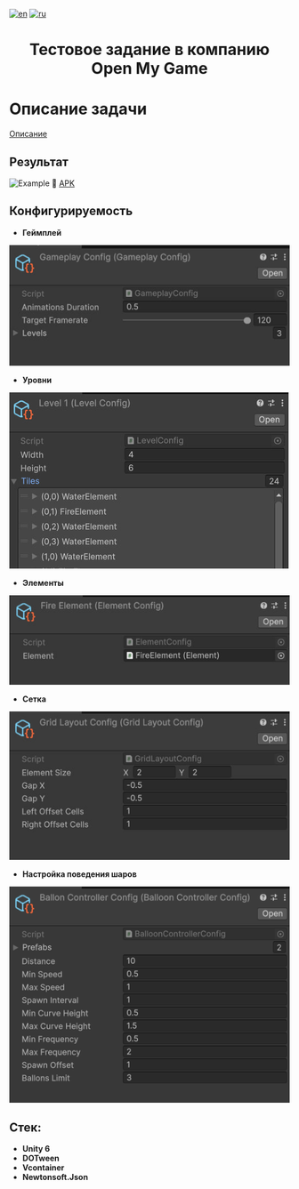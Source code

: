 [![en](https://img.shields.io/badge/lang-en-red.svg)](README.md)
[![ru](https://img.shields.io/badge/lang-ru-yellow.svg)](README.ru-RU.md)

<h1 align="center">Тестовое задание в компанию Open My Game</h1>

# Описание задачи

[Описание](https://docs.google.com/document/d/18Da2pMWS0g-YczhCYPDZDKoXbEIo4qvG-qTU9SKuUho/edit?usp=sharing)

## Результат
![Example](result.gif)
📱 [APK](Result.apk)

## Конфигурируемость

* **Геймплей**

![GameplayController](GameplayConfig.jpg)

* **Уровни**

![LevelConfig](LevelConfig.jpg)

* **Элементы**

![ElementConfig](ElementConfig.jpg)

* **Сетка**

![GridLayoutConfig](GridLayoutConfig.jpg)

* **Настройка поведения шаров**

![BalloonsControllerConfig](BalloonControllerConfig.png)

## Стек:
* **Unity 6**
* **DOTween**
* **Vcontainer**
* **Newtonsoft.Json**

